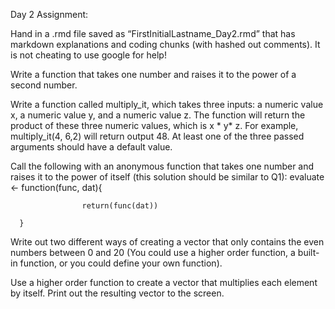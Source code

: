 Day 2 Assignment:

Hand in a .rmd file saved as “FirstInitialLastname_Day2.rmd” that has markdown explanations and coding chunks (with hashed out comments). It is not cheating to use google for help!

 

Write a function that takes one number and raises it to the power of a second number.
 

Write a function called multiply_it, which takes three inputs: a numeric value x, a numeric value y, and a numeric value z. The function will return the product of these three numeric values, which is x * y* z. For example, multiply_it(4, 6,2) will return output 48. At least one of the three passed arguments should have a default value.
 

Call the following with an anonymous function that takes one number and raises it to the power of itself (this solution should be similar to Q1):
      evaluate <- function(func, dat){

                    return(func(dat))

      }

Write out two different ways of creating a vector that only contains the even numbers between 0 and 20 (You could use a higher order function, a built-in function, or you could define your own function).
 

Use a higher order function to create a vector that multiplies each element by itself. Print out the resulting vector to the screen.
